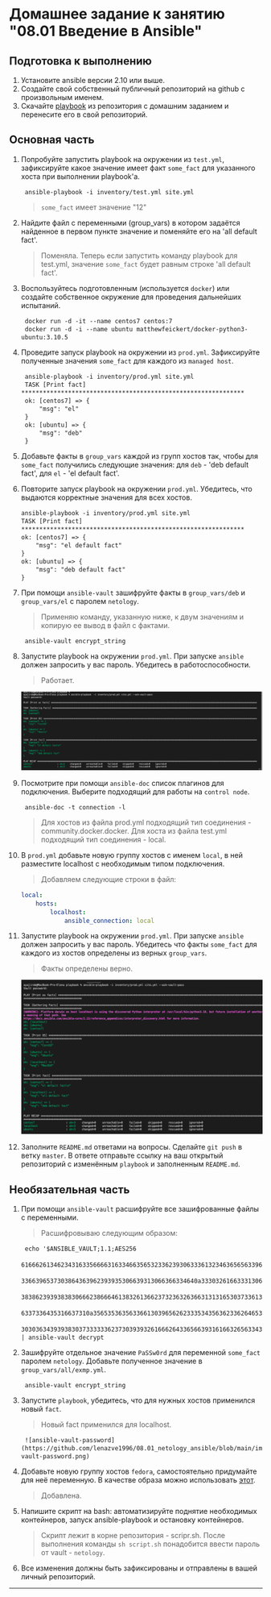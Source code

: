 # Домашнее задание к занятию "08.01 Введение в Ansible"

## Подготовка к выполнению
1. Установите ansible версии 2.10 или выше.
2. Создайте свой собственный публичный репозиторий на github с произвольным именем.
3. Скачайте [playbook](./playbook/) из репозитория с домашним заданием и перенесите его в свой репозиторий.

## Основная часть
1. Попробуйте запустить playbook на окружении из `test.yml`, зафиксируйте какое значение имеет факт `some_fact` для указанного хоста при выполнении playbook'a.

        ansible-playbook -i inventory/test.yml site.yml
    > `some_fact` имеет значение "12"

2. Найдите файл с переменными (group_vars) в котором задаётся найденное в первом пункте значение и поменяйте его на 'all default fact'.
    
    > Поменяла. Теперь если запустить команду playbook для test.yml, значение `some_fact` будет равным строке 'all default fact'.
    
3. Воспользуйтесь подготовленным (используется `docker`) или создайте собственное окружение для проведения дальнейших испытаний.
        
        docker run -d -it --name centos7 centos:7
        docker run -d -i --name ubuntu matthewfeickert/docker-python3-ubuntu:3.10.5

4. Проведите запуск playbook на окружении из `prod.yml`. Зафиксируйте полученные значения `some_fact` для каждого из `managed host`.
    
        ansible-playbook -i inventory/prod.yml site.yml
        TASK [Print fact] **************************************************************
        ok: [centos7] => {
            "msg": "el"
        }
        ok: [ubuntu] => {
            "msg": "deb"
        }

5. Добавьте факты в `group_vars` каждой из групп хостов так, чтобы для `some_fact` получились следующие значения: для `deb` - 'deb default fact', для `el` - 'el default fact'.
6.  Повторите запуск playbook на окружении `prod.yml`. Убедитесь, что выдаются корректные значения для всех хостов.

        ​ansible-playbook -i inventory/prod.yml site.yml
        TASK [Print fact] **************************************************************
        ok: [centos7] => {
            "msg": "el default fact"
        }
        ok: [ubuntu] => {
            "msg": "deb default fact"
        }
7. При помощи `ansible-vault` зашифруйте факты в `group_vars/deb` и `group_vars/el` с паролем `netology`.

    >Применяю команду, указанную ниже, к двум значениям и копирую ее вывод в файл с фактами.

        ansible-vault encrypt_string

8. Запустите playbook на окружении `prod.yml`. При запуске `ansible` должен запросить у вас пароль. Убедитесь в работоспособности.
    >Работает.

    ![ansible-vault](https://github.com/lenazve1996/08.01_netology_ansible/blob/main/img/ansible-vault.png)
9. Посмотрите при помощи `ansible-doc` список плагинов для подключения. Выберите подходящий для работы на `control node`.

        ansible-doc -t connection -l
    > Для хостов из файла prod.yml подходящий тип соединения - community.docker.docker. Для хоста из файла test.yml подходящий тип соединения - local.

    

10. В `prod.yml` добавьте новую группу хостов с именем  `local`, в ней разместите localhost с необходимым типом подключения.

    >Добавляем следующие строки в файл:
    ```yml
    local:
        hosts:
            localhost:
                ansible_connection: local
    ```

11. Запустите playbook на окружении `prod.yml`. При запуске `ansible` должен запросить у вас пароль. Убедитесь что факты `some_fact` для каждого из хостов определены из верных `group_vars`.
    >Факты определены верно.

    ![ansible on prod hosts](https://github.com/lenazve1996/08.01_netology_ansible/blob/main/img/ansible%20on%20prod%20hosts.png)
12. Заполните `README.md` ответами на вопросы. Сделайте `git push` в ветку `master`. В ответе отправьте ссылку на ваш открытый репозиторий с изменённым `playbook` и заполненным `README.md`.

## Необязательная часть

1. При помощи `ansible-vault` расшифруйте все зашифрованные файлы с переменными.

    > Расшифровываю следующим образом:

        echo '$ANSIBLE_VAULT;1.1;AES256
        61666261346234316335666631633466356532336239306333613234636565633964656237323339
        3366396537303864363962393935306639313066366334640a333032616633313061666563653539
        38386239393838306662386664613832613662373236326366313131653037336134346636316535
        6337336435316637310a356535363563366130396562623335343563623362646530626664626234
        30303634393938303733333362373039393261666264336566393161663265633430' | ansible-vault decrypt
2. Зашифруйте отдельное значение `PaSSw0rd` для переменной `some_fact` паролем `netology`. Добавьте полученное значение в `group_vars/all/exmp.yml`.
    
        ansible-vault encrypt_string
3. Запустите `playbook`, убедитесь, что для нужных хостов применился новый `fact`.
    >Новый fact применился для localhost.

        ![ansible-vault-password](https://github.com/lenazve1996/08.01_netology_ansible/blob/main/img/ansible-vault-password.png)
4. Добавьте новую группу хостов `fedora`, самостоятельно придумайте для неё переменную. В качестве образа можно использовать [этот](https://hub.docker.com/r/pycontribs/fedora).
    >Добавлена.
5. Напишите скрипт на bash: автоматизируйте поднятие необходимых контейнеров, запуск ansible-playbook и остановку контейнеров.
    
    >Скрипт лежит в корне репозитория - scripr.sh. После выполнения команды `sh script.sh` понадобится ввести пароль от vault - `netology`.
6. Все изменения должны быть зафиксированы и отправлены в вашей личный репозиторий.

---
